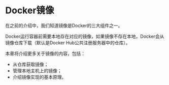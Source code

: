 # Docker镜像

在之前的介绍中，我们知道镜像是Docker的三大组件之一。

Docker运行容器前需要本地存在对应的镜像，如果镜像不存在本地，Docker会从镜像仓库下载（默认是Docker Hub公共注册服务器中的仓库）。

本章将介绍更多关于镜像的内容，包括：
* 从仓库获取镜像；
* 管理本地主机上的镜像；
* 介绍镜像实现的基本原理。
